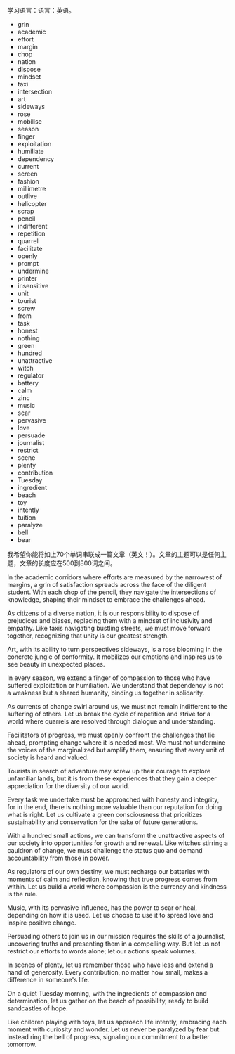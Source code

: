 学习语言：语言：英语。
- grin
- academic
- effort
- margin
- chop
- nation
- dispose
- mindset
- taxi
- intersection
- art
- sideways
- rose
- mobilise
- season
- finger
- exploitation
- humiliate
- dependency
- current
- screen
- fashion
- millimetre
- outlive
- helicopter
- scrap
- pencil
- indifferent
- repetition
- quarrel
- facilitate
- openly
- prompt
- undermine
- printer
- insensitive
- unit
- tourist
- screw
- from
- task
- honest
- nothing
- green
- hundred
- unattractive
- witch
- regulator
- battery
- calm
- zinc
- music
- scar
- pervasive
- love
- persuade
- journalist
- restrict
- scene
- plenty
- contribution
- Tuesday
- ingredient
- beach
- toy
- intently
- tuition
- paralyze
- bell
- bear

我希望你能将如上70个单词串联成一篇文章（英文！）。文章的主题可以是任何主题，文章的长度应在500到800词之间。





In the academic corridors where efforts are measured by the narrowest of margins, a grin of satisfaction spreads across the face of the diligent student. With each chop of the pencil, they navigate the intersections of knowledge, shaping their mindset to embrace the challenges ahead.

As citizens of a diverse nation, it is our responsibility to dispose of prejudices and biases, replacing them with a mindset of inclusivity and empathy. Like taxis navigating bustling streets, we must move forward together, recognizing that unity is our greatest strength.

Art, with its ability to turn perspectives sideways, is a rose blooming in the concrete jungle of conformity. It mobilizes our emotions and inspires us to see beauty in unexpected places.

In every season, we extend a finger of compassion to those who have suffered exploitation or humiliation. We understand that dependency is not a weakness but a shared humanity, binding us together in solidarity.

As currents of change swirl around us, we must not remain indifferent to the suffering of others. Let us break the cycle of repetition and strive for a world where quarrels are resolved through dialogue and understanding.

Facilitators of progress, we must openly confront the challenges that lie ahead, prompting change where it is needed most. We must not undermine the voices of the marginalized but amplify them, ensuring that every unit of society is heard and valued.

Tourists in search of adventure may screw up their courage to explore unfamiliar lands, but it is from these experiences that they gain a deeper appreciation for the diversity of our world.

Every task we undertake must be approached with honesty and integrity, for in the end, there is nothing more valuable than our reputation for doing what is right. Let us cultivate a green consciousness that prioritizes sustainability and conservation for the sake of future generations.

With a hundred small actions, we can transform the unattractive aspects of our society into opportunities for growth and renewal. Like witches stirring a cauldron of change, we must challenge the status quo and demand accountability from those in power.

As regulators of our own destiny, we must recharge our batteries with moments of calm and reflection, knowing that true progress comes from within. Let us build a world where compassion is the currency and kindness is the rule.

Music, with its pervasive influence, has the power to scar or heal, depending on how it is used. Let us choose to use it to spread love and inspire positive change.

Persuading others to join us in our mission requires the skills of a journalist, uncovering truths and presenting them in a compelling way. But let us not restrict our efforts to words alone; let our actions speak volumes.

In scenes of plenty, let us remember those who have less and extend a hand of generosity. Every contribution, no matter how small, makes a difference in someone's life.

On a quiet Tuesday morning, with the ingredients of compassion and determination, let us gather on the beach of possibility, ready to build sandcastles of hope.

Like children playing with toys, let us approach life intently, embracing each moment with curiosity and wonder. Let us never be paralyzed by fear but instead ring the bell of progress, signaling our commitment to a better tomorrow.
